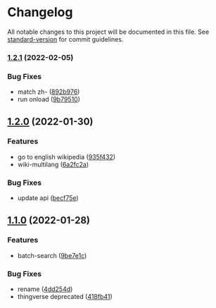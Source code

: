 # Changelog

All notable changes to this project will be documented in this file. See [standard-version](https://github.com/conventional-changelog/standard-version) for commit guidelines.

### [1.2.1](https://github.com/snomiao/userscript.js/compare/v1.2.0...v1.2.1) (2022-02-05)

### Bug Fixes

- match zh- ([892b976](https://github.com/snomiao/userscript.js/commit/892b976aeec1bea8584c751ca713843c84a0436d))
- run onload ([9b79510](https://github.com/snomiao/userscript.js/commit/9b79510208b393e5536e204e6a5226e5af4d0dad))

## [1.2.0](https://github.com/snomiao/userscript.js/compare/v1.1.0...v1.2.0) (2022-01-30)

### Features

- go to english wikipedia ([935f432](https://github.com/snomiao/userscript.js/commit/935f432804ff105aa59f422825bc382f3aa766fb))
- wiki-multilang ([6a2fc2a](https://github.com/snomiao/userscript.js/commit/6a2fc2a8d91030cd0eeda774998efaa79e42a966))

### Bug Fixes

- update api ([becf75e](https://github.com/snomiao/userscript.js/commit/becf75e48336f0ecb13da6edbcd7135e64845b90))

## [1.1.0](https://github.com/snomiao/userscript.js/compare/v1.0.12...v1.1.0) (2022-01-28)

### Features

- batch-search ([9be7e1c](https://github.com/snomiao/userscript.js/commit/9be7e1c20a362d1e4d2af58811a24ec1bc5f5eed))

### Bug Fixes

- rename ([4dd254d](https://github.com/snomiao/userscript.js/commit/4dd254d8239c97b303c7fe010325f900a0ab9fae))
- thingverse deprecated ([418fb41](https://github.com/snomiao/userscript.js/commit/418fb41cfe041f641d371130f3071fc14242ab5c))
